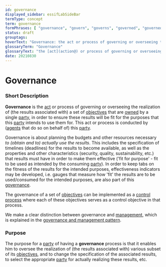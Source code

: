 ```yaml
---
id: governance
displayed_sidebar: essifLabSideBar
termType: concept
term: governance
formPhrases: [ "governance", "govern", "governs", "governed", "governed-by", "governing", "governing-part{yies}", "governor{ss}", "government{ss}" ]
status: draft
grouptags:
hoverText: "Governance: the act or process of governing or overseeing the realization of (the results associated with) a set of Objectives by the Owner of these Objectives, in order to ensure they will be fit for the purposes that this Owner intends to use them for."
glossaryTerm: "Governance"
glossaryText: "the [act](action@) or process of governing or overseeing the realization of (the results associated with) a set of [objective](@) by the [owner](@) of these [objective](@), in order to ensure they will be fit for the purposes that this [owner](@) intends to use them for."
date: 20210830
---
```


# Governance

### Short Description

**Governance** is the [act](action@) or process of governing or overseeing the realization of (the results associated with) a set of [objectives](@) that are [owned](@) by a single [party](@), in order to ensure these results will be fit for the purposes that this [party](@) intends to use them for. This act or process is conducted by ([agents](@) that do so on behalf of) this [party](@).

Governance is about planning the budgets and other resources necessary  _to (obtain and to) actually use the results_. This includes the specification of timelines (deadlines) for the results to become available, as well as the properties and other characteristics (security, quality, sustainability, etc.) that results must have in order to make them effective ('fit for purpose' - fit to be used as intended by the consuming [party](@)). In order to keep tabs on the fitness of the results for the intended purposes, effectiveness indicators may be developed, i.e. gauges that measure how 'fit' the results are to be used/consumed for the intended purposes, are also part of this [governance](@).

The governance of a set of [objectives](@) can be implemented as a [control process](@) where each of these objectives serves as a control objective in that process.

We make a clear distinction between governance and [management](@), which is explained in the [governance and management pattern](pattern:governance-and-management@).
### Purpose

The purpose for a [party](@) of having a **governance** process is that it enables him to oversee the realization of (the results associated with) various subset of its [objectives](@), and to change the specification of the associated results, to select the appropriate [party](@) for actually realizing these results, etc.
